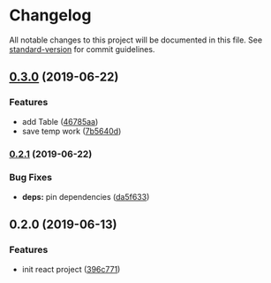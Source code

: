 # Changelog

All notable changes to this project will be documented in this file. See [standard-version](https://github.com/conventional-changelog/standard-version) for commit guidelines.


## [0.3.0](https://github.com/Luchanso/dependencies-heatmap/compare/v0.2.0...v0.3.0) (2019-06-22)


### Features

* add Table ([46785aa](https://github.com/Luchanso/dependencies-heatmap/commit/46785aa))
* save temp work ([7b5640d](https://github.com/Luchanso/dependencies-heatmap/commit/7b5640d))

### [0.2.1](https://github.com/Luchanso/dependencies-heatmap/compare/v0.3.0...v0.2.1) (2019-06-22)


### Bug Fixes

* **deps:** pin dependencies ([da5f633](https://github.com/Luchanso/dependencies-heatmap/commit/da5f633))

## 0.2.0 (2019-06-13)


### Features

* init react project ([396c771](https://github.com/Luchanso/dependencies-heatmap/commit/396c771))
